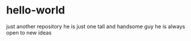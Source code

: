 # hello-world
just another repository
he is just one tall and handsome guy 
he is always open to new ideas
